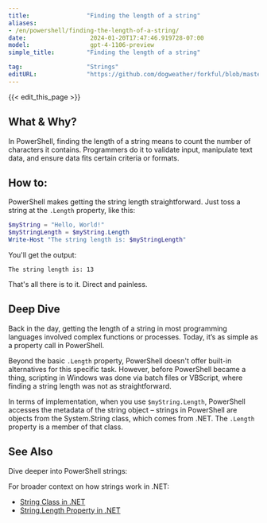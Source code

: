 ```yaml
---
title:                "Finding the length of a string"
aliases:
- /en/powershell/finding-the-length-of-a-string/
date:                  2024-01-20T17:47:46.919728-07:00
model:                 gpt-4-1106-preview
simple_title:         "Finding the length of a string"

tag:                  "Strings"
editURL:              "https://github.com/dogweather/forkful/blob/master/content/en/powershell/finding-the-length-of-a-string.md"
---
```


{{< edit_this_page >}}

## What & Why?
In PowerShell, finding the length of a string means to count the number of characters it contains. Programmers do it to validate input, manipulate text data, and ensure data fits certain criteria or formats.

## How to:
PowerShell makes getting the string length straightforward. Just toss a string at the `.Length` property, like this:

```PowerShell
$myString = "Hello, World!"
$myStringLength = $myString.Length
Write-Host "The string length is: $myStringLength"
```

You'll get the output:

```
The string length is: 13
```

That's all there is to it. Direct and painless.

## Deep Dive
Back in the day, getting the length of a string in most programming languages involved complex functions or processes. Today, it’s as simple as a property call in PowerShell.

Beyond the basic `.Length` property, PowerShell doesn't offer built-in alternatives for this specific task. However, before PowerShell became a thing, scripting in Windows was done via batch files or VBScript, where finding a string length was not as straightforward.

In terms of implementation, when you use `$myString.Length`, PowerShell accesses the metadata of the string object – strings in PowerShell are objects from the System.String class, which comes from .NET. The `.Length` property is a member of that class.

## See Also
Dive deeper into PowerShell strings:

For broader context on how strings work in .NET:
- [String Class in .NET](https://docs.microsoft.com/dotnet/api/system.string)
- [String.Length Property in .NET](https://docs.microsoft.com/dotnet/api/system.string.length)
